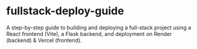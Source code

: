 # fullstack-deploy-guide
A step-by-step guide to building and deploying a full-stack project using a React frontend (Vite), a Flask backend, and deployment on Render (backend) &amp; Vercel (frontend).
